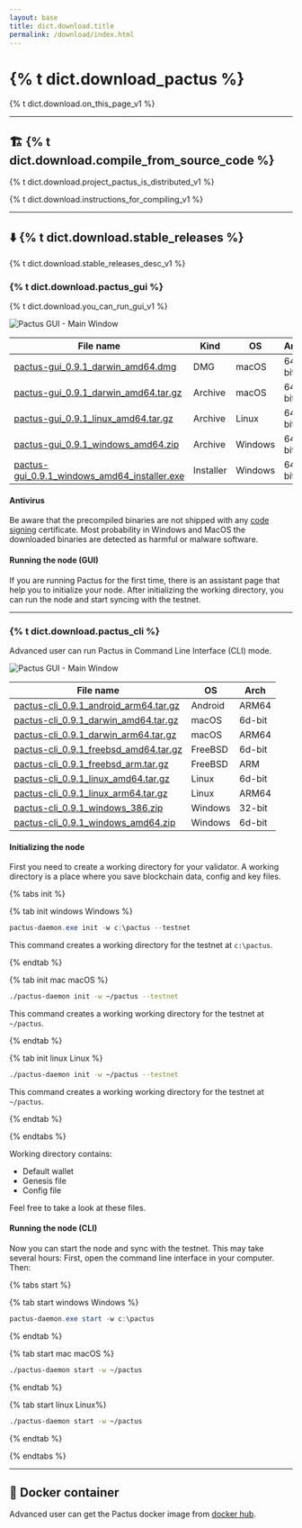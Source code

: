 ```yaml
---
layout: base
title: dict.download.title
permalink: /download/index.html
---
```


# {% t dict.download_pactus %}

{% t dict.download.on_this_page_v1 %}

---

## 🏗️ {% t dict.download.compile_from_source_code %}

{% t dict.download.project_pactus_is_distributed_v1 %}

{% t dict.download.instructions_for_compiling_v1 %}

---

## ⬇️ {% t dict.download.stable_releases %}

{% t dict.download.stable_releases_desc_v1 %}

### {% t dict.download.pactus_gui %}

{% t dict.download.you_can_run_gui_v1 %}

![Pactus GUI - Main Window](/assets/images/pactus_gui_main_window.png)

| **File name**                                                                                                                                                  | **Kind**  | **OS**  | **Arch** |
| -------------------------------------------------------------------------------------------------------------------------------------------------------------- | --------- | ------- | -------- |
| [pactus-gui_0.9.1_darwin_amd64.dmg](https://github.com/pactus-project/pactus/releases/download/v0.9.1/pactus-gui_0.9.1_darwin_amd64.dmg)                       | DMG       | macOS   | 64-bit   |
| [pactus-gui_0.9.1_darwin_amd64.tar.gz](https://github.com/pactus-project/pactus/releases/download/v0.9.1/pactus-gui_0.9.1_darwin_amd64.tar.gz)                 | Archive   | macOS   | 64-bit   |
| [pactus-gui_0.9.1_linux_amd64.tar.gz](https://github.com/pactus-project/pactus/releases/download/v0.9.1/pactus-gui_0.9.1_linux_amd64.tar.gz)                   | Archive   | Linux   | 64-bit   |
| [pactus-gui_0.9.1_windows_amd64.zip](https://github.com/pactus-project/pactus/releases/download/v0.9.1/pactus-gui_0.9.1_windows_amd64.zip)                     | Archive   | Windows | 64-bit   |
| [pactus-gui_0.9.1_windows_amd64_installer.exe](https://github.com/pactus-project/pactus/releases/download/v0.9.1/pactus-gui_0.9.1_windows_amd64_installer.exe) | Installer | Windows | 64-bit   |

#### Antivirus

Be aware that the precompiled binaries are not shipped with any
[code signing](https://en.wikipedia.org/wiki/Code_signing) certificate. Most probability in Windows
and MacOS the downloaded binaries are detected as harmful or malware software.

#### Running the node (GUI)

If you are running Pactus for the first time, there is an assistant page that help you to initialize
your node. After initializing the working directory, you can run the node and start syncing with the testnet.

---

### {% t dict.download.pactus_cli %}

Advanced user can run Pactus in Command Line Interface (CLI) mode.

![Pactus GUI - Main Window](/assets/images/pactus_cli.png)

| **File name**                                                                                                                                    | **OS**  | **Arch** |
| ------------------------------------------------------------------------------------------------------------------------------------------------ | ------- | -------- |
| [pactus-cli_0.9.1_android_arm64.tar.gz](https://github.com/pactus-project/pactus/releases/download/v0.9.1/pactus-cli_0.9.1_android_arm64.tar.gz) | Android | ARM64    |
| [pactus-cli_0.9.1_darwin_amd64.tar.gz](https://github.com/pactus-project/pactus/releases/download/v0.9.1/pactus-cli_0.9.1_darwin_amd64.tar.gz)   | macOS   | 6d-bit   |
| [pactus-cli_0.9.1_darwin_arm64.tar.gz](https://github.com/pactus-project/pactus/releases/download/v0.9.1/pactus-cli_0.9.1_darwin_arm64.tar.gz)   | macOS   | ARM64    |
| [pactus-cli_0.9.1_freebsd_amd64.tar.gz](https://github.com/pactus-project/pactus/releases/download/v0.9.1/pactus-cli_0.9.1_freebsd_amd64.tar.gz) | FreeBSD | 6d-bit   |
| [pactus-cli_0.9.1_freebsd_arm.tar.gz](https://github.com/pactus-project/pactus/releases/download/v0.9.1/pactus-cli_0.9.1_freebsd_arm.tar.gz)     | FreeBSD | ARM      |
| [pactus-cli_0.9.1_linux_amd64.tar.gz](https://github.com/pactus-project/pactus/releases/download/v0.9.1/pactus-cli_0.9.1_linux_amd64.tar.gz)     | Linux   | 6d-bit   |
| [pactus-cli_0.9.1_linux_arm64.tar.gz](https://github.com/pactus-project/pactus/releases/download/v0.9.1/pactus-cli_0.9.1_linux_arm64.tar.gz)     | Linux   | ARM64    |
| [pactus-cli_0.9.1_windows_386.zip](https://github.com/pactus-project/pactus/releases/download/v0.9.1/pactus-cli_0.9.1_windows_386.zip)           | Windows | 32-bit   |
| [pactus-cli_0.9.1_windows_amd64.zip](https://github.com/pactus-project/pactus/releases/download/v0.9.1/pactus-cli_0.9.1_windows_amd64.zip)       | Windows | 6d-bit   |

#### Initializing the node

First you need to create a working directory for your validator. A working directory is a place
where you save blockchain data, config and key files.

{% tabs init %}

{% tab init windows <i class="fa-brands fa-windows"></i> Windows %}

```powershell
pactus-daemon.exe init -w c:\pactus --testnet
```

This command creates a working directory for the testnet at `c:\pactus`.

{% endtab %}

{% tab init mac <i class="fa-brands fa-apple"></i> macOS %}

```bash
./pactus-daemon init -w ~/pactus --testnet
```

This command creates a working working directory for the testnet at `~/pactus`.

{% endtab %}

{% tab init linux <i class="fa-brands fa-linux"></i> Linux %}

```bash
./pactus-daemon init -w ~/pactus --testnet
```

This command creates a working working directory for the testnet at `~/pactus`.

{% endtab %}

{% endtabs %}

Working directory contains:

- Default wallet
- Genesis file
- Config file

Feel free to take a look at these files.

#### Running the node (CLI)

Now you can start the node and sync with the testnet. This may take several hours:
First, open the command line interface in your computer. Then:

{% tabs start %}

{% tab start windows <i class="fa-brands fa-windows"></i> Windows %}

```powershell
pactus-daemon.exe start -w c:\pactus
```

{% endtab %}

{% tab start mac <i class="fa-brands fa-apple"></i> macOS %}

```bash
./pactus-daemon start -w ~/pactus
```

{% endtab %}

{% tab start linux <i class="fa-brands fa-linux"></i> Linux%}

```bash
./pactus-daemon start -w ~/pactus
```

{% endtab %}

{% endtabs %}

---

## 🐳 Docker container

Advanced user can get the Pactus docker image from [docker hub](https://hub.docker.com/r/pactus/pactus).
